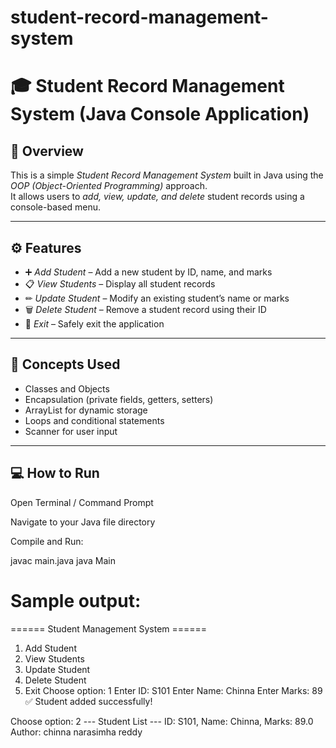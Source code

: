 ﻿# student-record-management-system
# 🎓 Student Record Management System (Java Console Application)

## 📘 Overview
This is a simple *Student Record Management System* built in Java using the *OOP (Object-Oriented Programming)* approach.  
It allows users to *add, view, update, and delete* student records using a console-based menu.

---

## ⚙ Features
- ➕ *Add Student* – Add a new student by ID, name, and marks  
- 📋 *View Students* – Display all student records  
- ✏ *Update Student* – Modify an existing student’s name or marks  
- 🗑 *Delete Student* – Remove a student record using their ID  
- 🚪 *Exit* – Safely exit the application  

---

## 🧠 Concepts Used
- Classes and Objects  
- Encapsulation (private fields, getters, setters)  
- ArrayList for dynamic storage  
- Loops and conditional statements  
- Scanner for user input  

---

## 💻 How to Run
Open Terminal / Command Prompt

Navigate to your Java file directory

Compile and Run:

javac main.java
java Main

# Sample output:
====== Student Management System ======
1. Add Student
2. View Students
3. Update Student
4. Delete Student
5. Exit
Choose option: 1
Enter ID: S101
Enter Name: Chinna
Enter Marks: 89
✅ Student added successfully!

Choose option: 2
--- Student List ---
ID: S101, Name: Chinna, Marks: 89.0
Author:
chinna narasimha reddy
